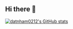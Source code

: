 ## Hi there 👋

[![datnham0212's GitHub stats](https://github-readme-stats.vercel.app/api?username=datnham0212&show_icons=true&theme=merko)](https://github.com/datnham0212/github-readme-stats&show_icons=true)

<!--
**datnham0212/datnham0212** is a ✨ _special_ ✨ repository because its `README.md` (this file) appears on your GitHub profile.

Here are some ideas to get you started:

- 🔭 I’m currently working on ...
- 🌱 I’m currently learning ...
- 👯 I’m looking to collaborate on ...
- 🤔 I’m looking for help with ...
- 💬 Ask me about ...
- 📫 How to reach me: ...
- 😄 Pronouns: ...
- ⚡ Fun fact: ...
-->
